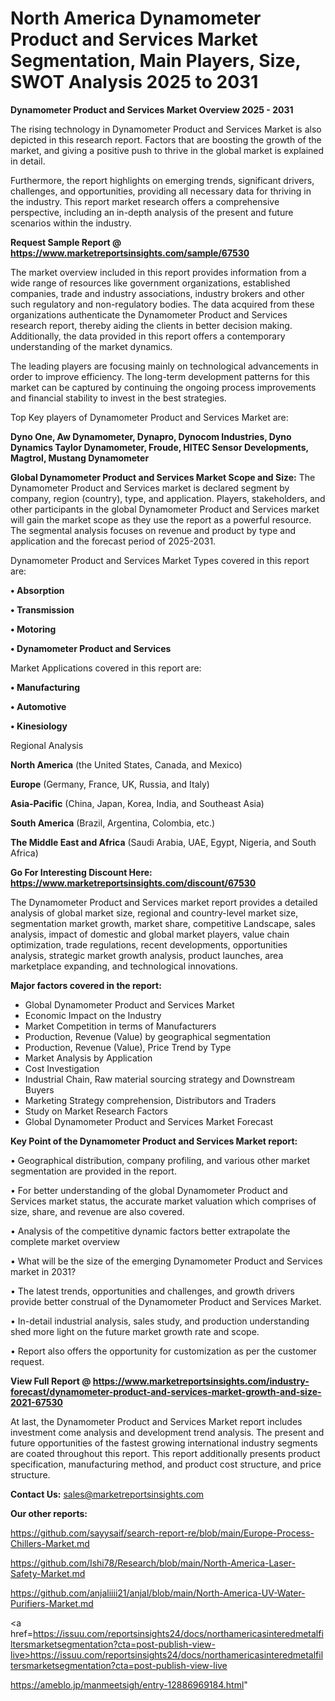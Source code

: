 # North America Dynamometer Product and Services Market Segmentation, Main Players, Size, SWOT Analysis 2025 to 2031

<Strong> Dynamometer Product and Services Market Overview 2025 - 2031</strong>

The rising technology in Dynamometer Product and Services Market is also depicted in this research report. Factors that are boosting the growth of the market, and giving a positive push to thrive in the global market is explained in detail.

Furthermore, the report highlights on emerging trends, significant drivers, challenges, and opportunities, providing all necessary data for thriving in the industry. This report market research offers a comprehensive perspective, including an in-depth analysis of the present and future scenarios within the industry.

<strong>Request Sample Report @ <a href=https://www.marketreportsinsights.com/sample/67530>https://www.marketreportsinsights.com/sample/67530</a></strong>

The market overview included in this report provides information from a wide range of resources like government organizations, established companies, trade and industry associations, industry brokers and other such regulatory and non-regulatory bodies. The data acquired from these organizations authenticate the Dynamometer Product and Services research report, thereby aiding the clients in better decision making. Additionally, the data provided in this report offers a contemporary understanding of the market dynamics.

The leading players are focusing mainly on technological advancements in order to improve efficiency. The long-term development patterns for this market can be captured by continuing the ongoing process improvements and financial stability to invest in the best strategies.

Top Key players of Dynamometer Product and Services Market are:

<strong>Dyno One, Aw Dynamometer, Dynapro, Dynocom Industries, Dyno Dynamics Taylor Dynamometer, Froude, HITEC Sensor Developments, Magtrol, Mustang Dynamometer</strong>

<strong><b>Global Dynamometer Product and Services Market Scope and Size:</b></strong>
The Dynamometer Product and Services market is declared segment by company, region (country), type, and application. Players, stakeholders, and other participants in the global Dynamometer Product and Services market will gain the market scope as they use the report as a powerful resource. The segmental analysis focuses on revenue and product by type and application and the forecast period of 2025-2031.

Dynamometer Product and Services Market Types covered in this report are:

<strong>• Absorption

• Transmission

• Motoring

• Dynamometer Product and Services</strong>

Market Applications covered in this report are:

<strong>• Manufacturing

• Automotive

• Kinesiology</strong> 

Regional Analysis

<strong>North America</strong> (the United States, Canada, and Mexico)

<strong>Europe</strong> (Germany, France, UK, Russia, and Italy)

<strong>Asia-Pacific</strong> (China, Japan, Korea, India, and Southeast Asia)

<strong>South America</strong> (Brazil, Argentina, Colombia, etc.)

<strong>The Middle East and Africa</strong> (Saudi Arabia, UAE, Egypt, Nigeria, and South Africa)

<strong>Go For Interesting Discount Here: <a href=https://www.marketreportsinsights.com/discount/67530>https://www.marketreportsinsights.com/discount/67530</a></strong>

The Dynamometer Product and Services market report provides a detailed analysis of global market size, regional and country-level market size, segmentation market growth, market share, competitive Landscape, sales analysis, impact of domestic and global market players, value chain optimization, trade regulations, recent developments, opportunities analysis, strategic market growth analysis, product launches, area marketplace expanding, and technological innovations.

<strong><b>Major factors covered in the report:</b></strong>
<ul>
  <li>Global Dynamometer Product and Services Market </li>
  <li>Economic Impact on the Industry</li>
  <li>Market Competition in terms of Manufacturers</li>
  <li>Production, Revenue (Value) by geographical segmentation</li>
  <li>Production, Revenue (Value), Price Trend by Type</li>
  <li>Market Analysis by Application</li>
  <li>Cost Investigation</li>
  <li>Industrial Chain, Raw material sourcing strategy and Downstream Buyers</li>
  <li>Marketing Strategy comprehension, Distributors and Traders</li>
  <li>Study on Market Research Factors</li>
  <li>Global Dynamometer Product and Services Market Forecast</li>
</ul>

<strong><b>Key Point of the Dynamometer Product and Services Market report:</b></strong>

• Geographical distribution, company profiling, and various other market segmentation are provided in the report.

• For better understanding of the global Dynamometer Product and Services market status, the accurate market valuation which comprises of size, share, and revenue are also covered.

• Analysis of the competitive dynamic factors better extrapolate the complete market overview

• What will be the size of the emerging Dynamometer Product and Services market in 2031?

• The latest trends, opportunities and challenges, and growth drivers provide better construal of the Dynamometer Product and Services Market.

• In-detail industrial analysis, sales study, and production understanding shed more light on the future market growth rate and scope.

• Report also offers the opportunity for customization as per the customer request.

<strong><b>View Full Report @ <a href=https://www.marketreportsinsights.com/industry-forecast/dynamometer-product-and-services-market-growth-and-size-2021-67530>https://www.marketreportsinsights.com/industry-forecast/dynamometer-product-and-services-market-growth-and-size-2021-67530</a></b></strong>


At last, the Dynamometer Product and Services Market report includes investment come analysis and development trend analysis. The present and future opportunities of the fastest growing international industry segments are coated throughout this report. This report additionally presents product specification, manufacturing method, and product cost structure, and price structure.

<strong>Contact Us:</strong>
sales@marketreportsinsights.com

<strong>Our other reports:</strong>

<a href=https://github.com/sayysaif/search-report-re/blob/main/Europe-Process-Chillers-Market.md>https://github.com/sayysaif/search-report-re/blob/main/Europe-Process-Chillers-Market.md</a>

<a href=https://github.com/Ishi78/Research/blob/main/North-America-Laser-Safety-Market.md>https://github.com/Ishi78/Research/blob/main/North-America-Laser-Safety-Market.md</a>

<a href=https://github.com/anjaliiii21/anjal/blob/main/North-America-UV-Water-Purifiers-Market.md>https://github.com/anjaliiii21/anjal/blob/main/North-America-UV-Water-Purifiers-Market.md</a>

<a href=https://issuu.com/reportsinsights24/docs/northamericasinteredmetalfiltersmarketsegmentation?cta=post-publish-view-live>https://issuu.com/reportsinsights24/docs/northamericasinteredmetalfiltersmarketsegmentation?cta=post-publish-view-live</a>

<a href=https://ameblo.jp/manmeetsigh/entry-12886969184.html>https://ameblo.jp/manmeetsigh/entry-12886969184.html</a>"
